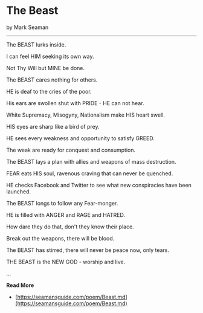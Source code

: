 # The Beast

by Mark Seaman

---

The BEAST lurks inside.

I can feel HIM seeking its own way.

Not Thy Will but MINE be done.

The BEAST cares nothing for others.

HE is deaf to the cries of the poor.

His ears are swollen shut with PRIDE - HE can not hear.

White Supremacy, Misogyny, Nationalism make HIS heart swell.

HIS eyes are sharp like a bird of prey.

HE sees every weakness and opportunity to satisfy GREED.

The weak are ready for conquest and consumption.

The BEAST lays a plan with allies and weapons of mass destruction.

FEAR eats HIS soul, ravenous craving that can never be quenched.

HE checks Facebook and Twitter to see what new conspiracies have been launched.

The BEAST longs to follow any Fear-monger.

HE is filled with ANGER and RAGE and HATRED.

How dare they do that, don't they know their place.

Break out the weapons, there will be blood.

The BEAST has stirred, there will never be peace now, only tears.

THE BEAST is the NEW GOD - worship and live.


...

**Read More**

* [https://seamansguide.com/poem/Beast.md](https://seamansguide.com/poem/Beast.md)

